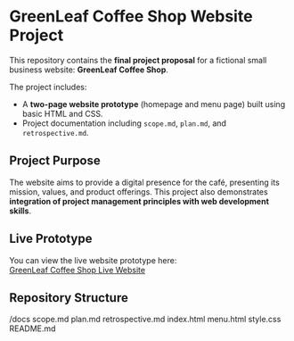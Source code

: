 # GreenLeaf Coffee Shop Website Project

This repository contains the **final project proposal** for a fictional small business website: **GreenLeaf Coffee Shop**.  

The project includes:  
- A **two-page website prototype** (homepage and menu page) built using basic HTML and CSS.  
- Project documentation including `scope.md`, `plan.md`, and `retrospective.md`.  

## Project Purpose
The website aims to provide a digital presence for the café, presenting its mission, values, and product offerings. This project also demonstrates **integration of project management principles with web development skills**.

## Live Prototype
You can view the live website prototype here:  
[GreenLeaf Coffee Shop Live Website](https://YOUR-GITHUB-USERNAME.github.io/REPOSITORY-NAME/index.html)

## Repository Structure
/docs
scope.md
plan.md
retrospective.md
index.html
menu.html
style.css
README.md